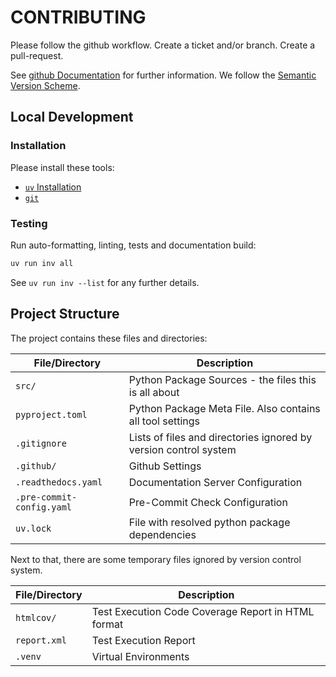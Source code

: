 # CONTRIBUTING

Please follow the github workflow. Create a ticket and/or branch. Create a pull-request.

See [github Documentation](https://docs.github.com/en/pull-requests/collaborating-with-pull-requests/proposing-changes-to-your-work-with-pull-requests/creating-a-pull-request) for further information.
We follow the [Semantic Version Scheme](https://semver.org/).

## Local Development

### Installation

Please install these tools:

* [`uv` Installation](https://docs.astral.sh/uv/getting-started/installation/)
* [`git`](https://git-scm.com/)


### Testing

Run auto-formatting, linting, tests and documentation build:

```bash
uv run inv all
```

See `uv run inv --list` for any further details.


## Project Structure

The project contains these files and directories:

| File/Directory | Description |
|---|---|
| `src/` | Python Package Sources - the files this is all about |
| `pyproject.toml` | Python Package Meta File. Also contains all tool settings |
| `.gitignore` | Lists of files and directories ignored by version control system |
| `.github/` | Github Settings |
| `.readthedocs.yaml` | Documentation Server Configuration |
| `.pre-commit-config.yaml` | Pre-Commit Check Configuration |
| `uv.lock` | File with resolved python package dependencies |

Next to that, there are some temporary files ignored by version control system.

| File/Directory | Description |
|---|---|
| `htmlcov/` | Test Execution Code Coverage Report in HTML format |
| `report.xml` | Test Execution Report |
| `.venv` | Virtual Environments |
